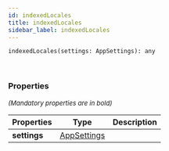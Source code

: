 ```yaml
---
id: indexedLocales
title: indexedLocales
sidebar_label: indexedLocales
---
```


```tsx
indexedLocales(settings: AppSettings): any
```
<br/>



### Properties

<font size="2"><i>(Mandatory properties are in bold)</i></font>

| Properties | Type | Description |
| --------- | ---- | ----------- |
| **settings** | [AppSettings](/framework-api/interfaces/AppSettings.md) |  |
